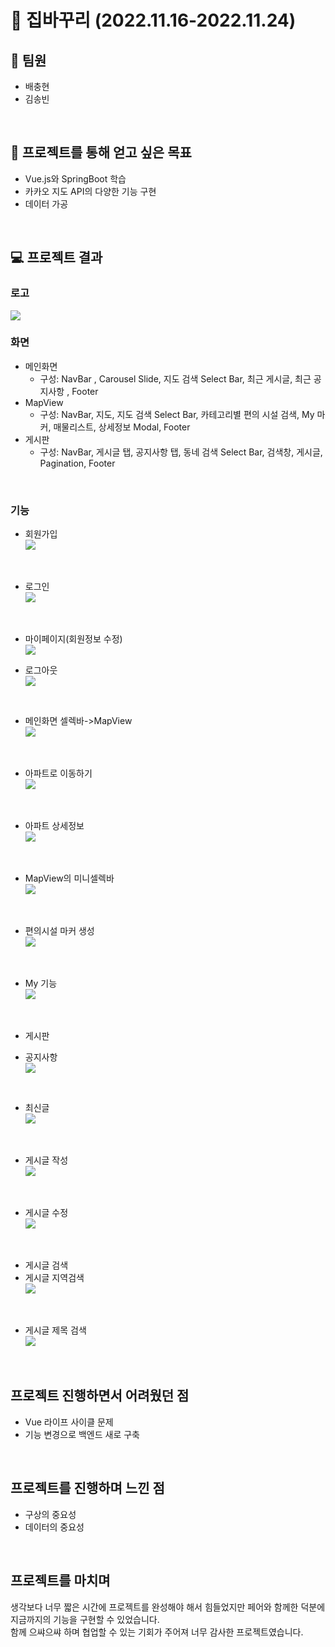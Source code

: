 # :baby_chick: 집바꾸리 (2022.11.16-2022.11.24)

## :information_desk_person: 팀원
- 배충현
- 김송빈
<br>

## :floppy_disk: 프로젝트를 통해 얻고 싶은 목표
- Vue.js와 SpringBoot 학습
- 카카오 지도 API의 다양한 기능 구현
- 데이터 가공
 <br>

## :computer: 프로젝트 결과

### 로고
![](https://github.com/baebug/ssafy-web-final-project/blob/main/GIF/%EC%A0%9C%EB%AA%A9%20%EC%97%86%EC%9D%8C.png)
<br>

### 화면
- 메인화면
  - 구성: NavBar , Carousel Slide, 지도 검색 Select Bar, 최근 게시글, 최근 공지사항 , Footer
- MapView
  - 구성: NavBar, 지도, 지도 검색 Select Bar, 카테고리별 편의 시설 검색, My 마커, 매물리스트, 상세정보 Modal, Footer
- 게시판
  - 구성: NavBar, 게시글 탭, 공지사항 탭, 동네 검색 Select Bar, 검색창, 게시글, Pagination, Footer
<br>

### 기능

- 회원가입<br>
![](https://github.com/baebug/ssafy-web-final-project/blob/main/GIF/UserRegister.gif)
<br>

- 로그인<br>
![](https://github.com/baebug/ssafy-web-final-project/blob/main/GIF/%EB%A1%9C%EA%B7%B8%EC%9D%B8.gif)
<br>

- 마이페이지(회원정보 수정)<br>
![](https://github.com/baebug/ssafy-web-final-project/blob/main/GIF/%EB%A7%88%EC%9D%B4%ED%8E%98%EC%9D%B4%EC%A7%80.png)

- 로그아웃<br>
![](https://github.com/baebug/ssafy-web-final-project/blob/main/GIF/%EB%A1%9C%EA%B7%B8%EC%95%84%EC%9B%83.gif)
<br>

- 메인화면 셀렉바->MapView<br>
![](https://github.com/baebug/ssafy-web-final-project/blob/main/GIF/%EB%A9%94%EC%9D%B8%EC%85%80%EB%A0%89-%EC%A7%80%EB%8F%84%EC%9D%B4%EB%8F%99.gif)
<br>

- 아파트로 이동하기<br>
![](https://github.com/baebug/ssafy-web-final-project/blob/main/GIF/%EC%9D%B4%EB%8F%99%ED%95%98%EA%B8%B0-%EC%9B%90%EB%B0%98%EA%B2%BD%EB%B0%8F%EC%9D%B8%ED%8F%AC%EB%84%A4%EC%9D%B4%EC%85%98.gif)
<br>

- 아파트 상세정보<br>
![](https://github.com/baebug/ssafy-web-final-project/blob/main/GIF/%EC%83%81%EC%84%B8%EC%A0%95%EB%B3%B4.gif)
<br>

- MapView의 미니셀렉바<br>
![](https://github.com/baebug/ssafy-web-final-project/blob/main/GIF/%EB%AF%B8%EB%8B%88%EC%85%80%EB%A0%89%EB%B0%94%EA%B8%B0%EB%8A%A5.gif)
<br>

- 편의시설 마커 생성<br>
![](https://github.com/baebug/ssafy-web-final-project/blob/main/GIF/category.gif)
<br>

- My 기능<br>
![](https://github.com/baebug/ssafy-web-final-project/blob/main/GIF/My%EA%B8%B0%EB%8A%A5.gif)
<br>

- 게시판

- 공지사항<br>
![](https://github.com/baebug/ssafy-web-final-project/blob/main/GIF/%EA%B3%B5%EC%A7%80%EC%82%AC%ED%95%AD%ED%99%95%EC%9D%B8.gif)
<br>

- 최신글<br>
![](https://github.com/baebug/ssafy-web-final-project/blob/main/GIF/%EC%B5%9C%EC%8B%A0%EA%B8%80%ED%83%90%EC%83%89.gif)
<br>

- 게시글 작성<br>
![](https://github.com/baebug/ssafy-web-final-project/blob/main/GIF/%EC%A7%80%EC%97%AD%EA%B2%8C%EC%8B%9C%EA%B8%80%EC%9E%91%EC%84%B1.gif)
<br>

- 게시글 수정<br>
![](https://github.com/baebug/ssafy-web-final-project/blob/main/GIF/%EA%B2%8C%EC%8B%9C%EA%B8%80%EC%A7%80%EC%97%AD%EC%88%98%EC%A0%95.gif)
<br>

- 게시글 검색
- 게시글 지역검색<br>
![](https://github.com/baebug/ssafy-web-final-project/blob/main/GIF/%EA%B2%8C%EC%8B%9C%EA%B8%80%EC%A7%80%EC%97%AD%EC%84%A0%ED%83%9D.gif)
<br>

- 게시글 제목 검색<br>
![](https://github.com/baebug/ssafy-web-final-project/blob/main/GIF/%EA%B2%8C%EC%8B%9C%EA%B8%80%EA%B2%80%EC%83%89%EC%B0%BD.gif)
<br>

## 프로젝트 진행하면서 어려웠던 점
- Vue 라이프 사이클 문제
- 기능 변경으로 백엔드 새로 구축
<br>

## 프로젝트를 진행하며 느낀 점
- 구상의 중요성
- 데이터의 중요성
<br>

## 프로젝트를 마치며
생각보다 너무 짧은 시간에 프로젝트를 완성해야 해서 힘들었지만 페어와 함께한 덕분에 지금까지의 기능을 구현할 수 있었습니다.<br>
함께 으쌰으쌰 하며 협업할 수 있는 기회가 주어져 너무 감사한 프로젝트였습니다.








